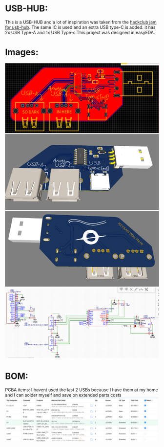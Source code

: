 # USB-HUB:  
This is a USB-HUB and a lot of inspiration was taken from the [hackclub jam for usb-hub](https://jams.hackclub.com/batch/usb-hub/). The same IC is used and an extra USB type-C is added. 
it has 2x USB Type-A and 1x USB Type-c
This project was designed in easyEDA.
# Images:
![pcb](/images/pcb.png)
![3d1](/images/3d1.png)
![3d2](/images/3d2.png)
![schemtic](/images/sch.png)

# BOM:


PCBA items:
I havent used the last 2 USBs because I have them at my home and I can solder myself and save on extended parts costs
![BOM](/images/bom.png)
